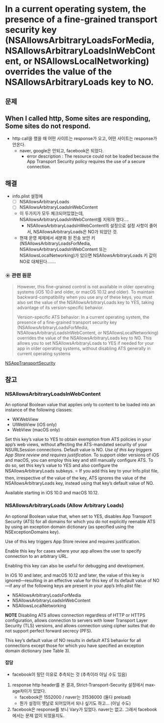 # In a current operating system, the presence of a fine-grained transport security key (NSAllowsArbitraryLoadsForMedia, NSAllowsArbitraryLoadsInWebContent, or NSAllowsLocalNetworking) overrides the value of the NSAllowsArbitraryLoads key to NO. 
## 문제
## When I called http, Some sites are responding, Some sites do not respond.
* http call을 했을 때 어떤 사이트는 response가 오고, 어떤 사이트는 response가 안온다.
	* naver, google은 안되고, facebook은 되었다.
		* error description : The resource could not be loaded because the App Transport Security policy requires the use of a secure connection.

## 해결
* info.plist 설정에
	- [ ] NSAllowsArbitraryLoads
	- [ ] NSAllowsArbitraryLoadsInWebContent
	* 이 두가지가 모두 체크되어있었는데, NSAllowsArbitraryLoadsInWebContent를 지워야 했다....
		* NSAllowsArbitraryLoadsInWebContent의 설정으로 설정 사항이 줄어서, NSAllowsArbitraryLoads은 NO가 되었던 것.
	* 현재 운영 체제에서 세분화 된 전송 보안 키 (NSAllowsArbitraryLoadsForMedia, NSAllowsArbitraryLoadsInWebContent 또는 NSAllowsLocalNetworking)가 있으면 NSAllowsArbitraryLoads 키 값이 NO로 대체된다…….

### ☀️ 관련 원문
> However, this fine-grained control is not available in older operating systems (iOS 10.0 and older, or macOS 10.12 and older). To maintain backward-compatibility when you use any of these keys, you must also set the value of the NSAllowsArbitraryLoads key to YES, taking advantage of its version-specific behavior.  
>   
> Version-specific ATS behavior: In a current operating system, the presence of a fine-grained transport security key (NSAllowsArbitraryLoadsForMedia, NSAllowsArbitraryLoadsInWebContent, or NSAllowsLocalNetworking) overrides the value of the NSAllowsArbitraryLoads key to NO. This allows you to set NSAllowsArbitraryLoads to YES if needed for your app in older operating systems, without disabling ATS generally in current operating systems  

[NSAppTransportSecurity](https://developer.apple.com/library/content/documentation/General/Reference/InfoPlistKeyReference/Articles/CocoaKeys.html#//apple_ref/doc/uid/TP40009251-SW68)

## 참고
### NSAllowsArbitraryLoadsInWebContent
An optional Boolean value that applies only to content to be loaded into an instance of the following classes:

* WKWebView
* UIWebView (iOS only)
* WebView (macOS only)

Set this key’s value to YES to obtain exemption from ATS policies in your app’s web views, without affecting the ATS-mandated security of your NSURLSession connections.
Default value is NO.
_Use of this key triggers App Store review and requires justification._
To support older versions of iOS and macOS, you can employ this key and still manually configure ATS. To do so, set this key’s value to YES and also configure the NSAllowsArbitraryLoads subkeys.
⭐️ If you add this key to your Info.plist file, then, irrespective of the value of the key, ATS ignores the value of the NSAllowsArbitraryLoads key, instead using that key’s default value of NO.

Available starting in iOS 10.0 and macOS 10.12.

### NSAllowsArbitraryLoads (Allow Arbitrary Loads)
An optional Boolean value that, when set to YES, disables App Transport Security (ATS) for all domains for which you do not explicitly reenable ATS by using an exception domain dictionary (as specified using the NSExceptionDomains key).

Use of this key triggers App Store review and requires justification.

Enable this key for cases where your app allows the user to specify connection to an arbitrary URL.

Enabling this key can also be useful for debugging and development.

In iOS 10 and later, and macOS 10.12 and later, the value of this key is ignored—resulting in an effective value for this key of its default value of NO—if any of the following keys are present in your app’s Info.plist file:

* NSAllowsArbitraryLoadsForMedia
* NSAllowsArbitraryLoadsInWebContent
* NSAllowsLocalNetworking

**NOTE** Disabling ATS allows connection regardless of HTTP or HTTPS configuration, allows connection to servers with lower Transport Layer Security (TLS) versions, and allows connection using cipher suites that do not support perfect forward secrecy (PFS).

This key’s default value of NO results in default ATS behavior for all connections except those for which you have specified an exception domain dictionary (see Table 3).

####  잡담
* facebook이 됬던 이유로 추측되는 것 (추측이라 아닐 수도 있음)
1. response http header를 본 결과, Strict-Transport-Security 설정에서 max-age차이가 있었다.
	* facebook은 1552000 / naver는 31536000 (둘다 preload)
	* 뭔가 설정이 옛날로 되어있어서 되나 싶기도 하고... (아닐 수도)
2. facebook은 response를 보니 Vary가 있었다. naver는 없고. 그래서 facebook에서는 문제 없이 되었을지도. 